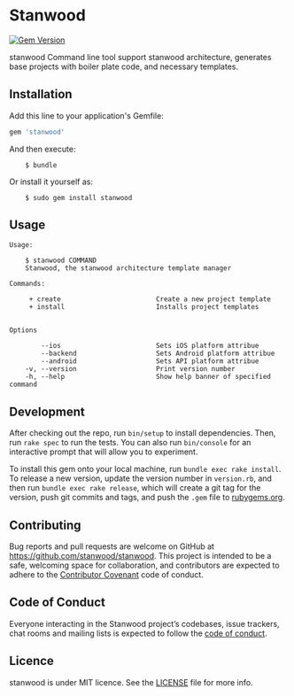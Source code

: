 # Stanwood

[![Gem Version](https://badge.fury.io/rb/stanwood.svg)](https://badge.fury.io/rb/stanwood)

stanwood Command line tool support stanwood architecture, generates base projects with boiler plate code, and necessary templates. 

## Installation

Add this line to your application's Gemfile:

```ruby
gem 'stanwood'
```

And then execute:
```
    $ bundle
```

Or install it yourself as:
```
    $ sudo gem install stanwood
```

## Usage

```
Usage:

    $ stanwood COMMAND
    Stanwood, the stanwood architecture template manager

Commands:

     + create                        Create a new project template
     + install                       Installs project templates


Options

        --ios                        Sets iOS platform attribue
        --backend                    Sets Android platform attribue
        --android                    Sets API platform attribue
    -v, --version                    Print version number
    -h, --help                       Show help banner of specified command
```

## Development

After checking out the repo, run `bin/setup` to install dependencies. Then, run `rake spec` to run the tests. You can also run `bin/console` for an interactive prompt that will allow you to experiment.

To install this gem onto your local machine, run `bundle exec rake install`. To release a new version, update the version number in `version.rb`, and then run `bundle exec rake release`, which will create a git tag for the version, push git commits and tags, and push the `.gem` file to [rubygems.org](https://rubygems.org).

## Contributing

Bug reports and pull requests are welcome on GitHub at https://github.com/stanwood/stanwood. This project is intended to be a safe, welcoming space for collaboration, and contributors are expected to adhere to the [Contributor Covenant](http://contributor-covenant.org) code of conduct.

## Code of Conduct

Everyone interacting in the Stanwood project’s codebases, issue trackers, chat rooms and mailing lists is expected to follow the [code of conduct](https://github.com/[USERNAME]/stanwood/blob/master/CODE_OF_CONDUCT.md).

## Licence

stanwood is under MIT licence. See the [LICENSE](https://github.com/stanwood/stanwood-xctemplate/blob/master/LICENSE.md) file for more info.

